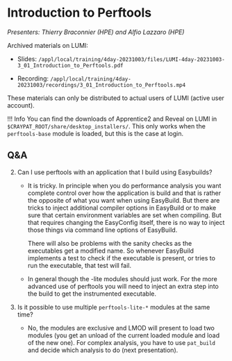 # Introduction to Perftools

*Presenters: Thierry Braconnier (HPE) and Alfio Lazzaro (HPE)*

<!--
Course materials will be provided during and after the course.
-->

<!--
Temporary location of materials (for the lifetime of the training project):

-   Slides: `/project/project_465000644/Slides/HPE/09_introduction_to_perftools.pdf`
-->

Archived materials on LUMI:

-   Slides: `/appl/local/training/4day-20231003/files/LUMI-4day-20231003-3_01_Introduction_to_Perftools.pdf`

-   Recording: `/appl/local/training/4day-20231003/recordings/3_01_Introduction_to_Perftools.mp4`

These materials can only be distributed to actual users of LUMI (active user account).

!!! Info
    You can find the downloads of Apprentice2 and Reveal on LUMI in
    `$CRAYPAT_ROOT/share/desktop_installers/`. This only works when the
    `perftools-base` module is loaded, but this is the case at login.


## Q&A

2.  Can I use perftools with an application that I build using Easybuilds?

    -   It is tricky. In principle when you do performance analysis you want complete control over how the application is build and that is rather the opposite of what you want when using EasyBuild. But there are tricks to inject additional compiler options in EasyBuild or to make sure that certain environment variables are set when compiling. But that requires changing the EasyConfig itself, there is no way to inject those things via command line options of EasyBuild.

        There will also be problems with the sanity checks as the executables get a modified name. So whenever EasyBuild implements a test to check if the executable is present, or tries to run the executable, that test will fail.
        
    - In general though the -lite modules should just work.  For the more advanced use of perftools you will need to inject an extra step into the build to get the instrumented executable.


3. Is it possible to use multiple `perftools-lite-*` modules at the same time?
    - No, the modules are exclusive and LMOD will present to load two modules (you get an unload of the current loaded module and load of the new one). For complex analysis, you  have to use `pat_build` and decide which analysis to do (next presentation).


